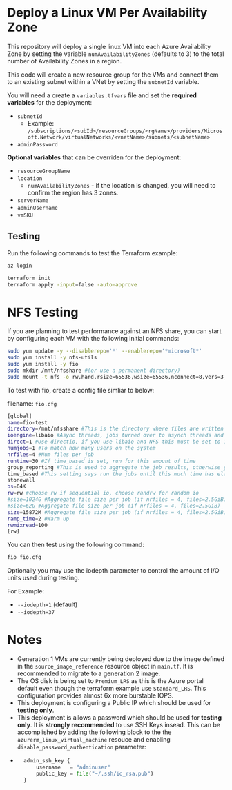 # Deploy a Linux VM Per Availability Zone

This repository will deploy a single linux VM into each Azure Availability Zone by setting the variable `numAvailabilityZones` (defaults to 3) to the total number of Availability Zones in a region.

This code will create a new resource group for the VMs and connect them to an existing subnet within a VNet by setting the `subnetId` variable.

You will need a create a `variables.tfvars` file and set the __required variables__ for the deployment:
-  `subnetId`
    - Example: `/subscriptions/<subId>/resourceGroups/<rgName>/providers/Microsoft.Network/virtualNetworks/<vnetName>/subnets/<subnetName>`
-  `adminPassword`

__Optional variables__ that can be overriden for the deployment:
-  `resourceGroupName`
-  `location`
    - `numAvailabilityZones` - if the location is changed, you will need to confirm the region has 3 zones.
-  `serverName`
-  `adminUsername`
-  `vmSKU`

## Testing
Run the following commands to test the Terraform example:
```bash
az login

terraform init 
terraform apply -input=false -auto-approve
```

# NFS Testing

If you are planning to test performance against an NFS share, you can start by configuring each VM with the following initial commands:

```bash
sudo yum update -y --disablerepo='*' --enablerepo='*microsoft*'
sudo yum install -y nfs-utils
sudo yum install -y fio
sudo mkdir /mnt/nfsshare #(or use a permanent directory)
sudo mount -t nfs -o rw,hard,rsize=65536,wsize=65536,nconnect=8,vers=3,tcp 10.0.1.1:/nfssharename /mnt/nfsshare
```
To test with fio, create a config file simliar to below:

filename: `fio.cfg`
```bash
[global]
name=fio-test
directory=/mnt/nfsshare #This is the directory where files are written
ioengine=libaio #Async threads, jobs turned over to asynch threads and core moves on
direct=1 #Use directio, if you use libaio and NFS this must be set to 1 enabling directio
numjobs=1 #To match how many users on the system
nrfiles=4 #Num files per job
runtime=30 #If time_based is set, run for this amount of time
group_reporting #This is used to aggregate the job results, otherwise you have lots of data to parse
time_based #This setting says run the jobs until this much time has elapsed
stonewall
bs=64K
rw=rw #choose rw if sequential io, choose randrw for random io
#size=1024G #Aggregate file size per job (if nrfiles = 4, files=2.5GiB)
#size=62G #Aggregate file size per job (if nrfiles = 4, files=2.5GiB)
size=15872M #Aggregate file size per job (if nrfiles = 4, files=2.5GiB)
ramp_time=2 #Warm up
rwmixread=100
[rw]
```

You can then test using the following command:
```bash
fio fio.cfg
```

Optionally you may use the iodepth parameter to control the amount of I/O units used during testing.

For Example:
-  `--iodepth=1` (default)
-  `--iodepth=37`

# Notes
- Generation 1 VMs are currently being deployed due to the image defined in the `source_image_reference` resource object in `main.tf`. It is recommended to migrate to a generation 2 image.
- The OS disk is being set to `Premium_LRS` as this is the Azure portal default even though the terraform example use `Standard_LRS`. This configuration provides almost 6x more burstable IOPS.
- This deployment is configuring a Public IP which should be used for __testing only__.
- This deployment is allows a password which should be used for __testing only__. It is __strongly recommended__ to use SSH Keys insead. This can be accomplished by adding the following block to the the `azurerm_linux_virtual_machine` resouce and enabling `disable_password_authentication` parameter:
- ```terraform
    admin_ssh_key {
        username   = "adminuser"
        public_key = file("~/.ssh/id_rsa.pub")
    }
  ```